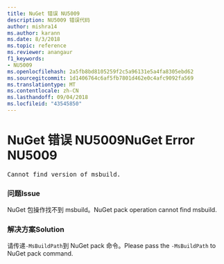 ```yaml
---
title: NuGet 错误 NU5009
description: NU5009 错误代码
author: mishra14
ms.author: karann
ms.date: 8/3/2018
ms.topic: reference
ms.reviewer: anangaur
f1_keywords:
- NU5009
ms.openlocfilehash: 2a5fb8bd8105259f2c5a96131e5a4fa8305ebd62
ms.sourcegitcommit: 1d1406764c6af5fb7801d462e0c4afc9092fa569
ms.translationtype: MT
ms.contentlocale: zh-CN
ms.lasthandoff: 09/04/2018
ms.locfileid: "43545850"
---
```

# <a name="nuget-error-nu5009"></a><span data-ttu-id="4fc8a-103">NuGet 错误 NU5009</span><span class="sxs-lookup"><span data-stu-id="4fc8a-103">NuGet Error NU5009</span></span>
<pre>Cannot find version of msbuild.</pre>

### <a name="issue"></a><span data-ttu-id="4fc8a-104">问题</span><span class="sxs-lookup"><span data-stu-id="4fc8a-104">Issue</span></span>

<span data-ttu-id="4fc8a-105">NuGet 包操作找不到 msbuild。</span><span class="sxs-lookup"><span data-stu-id="4fc8a-105">NuGet pack operation cannot find msbuild.</span></span>


### <a name="solution"></a><span data-ttu-id="4fc8a-106">解决方案</span><span class="sxs-lookup"><span data-stu-id="4fc8a-106">Solution</span></span>

<span data-ttu-id="4fc8a-107">请传递`-MsBuildPath`到 NuGet pack 命令。</span><span class="sxs-lookup"><span data-stu-id="4fc8a-107">Please pass the `-MsBuildPath` to NuGet pack command.</span></span>


